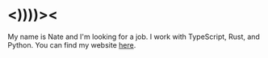 # <))))><

My name is Nate and I'm looking for a job. I work with TypeScript, Rust, and Python. You can find my website [here](https://natedavis.dev).

